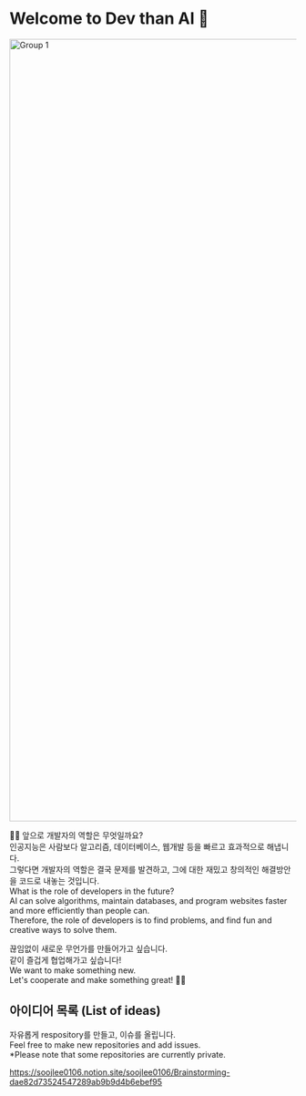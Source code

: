 # Welcome to Dev than AI 👋

<img width="1374" alt="Group 1" src="https://user-images.githubusercontent.com/104475739/225009984-a832c8ad-95eb-4dc5-8c83-65d48a20e6c3.png">


🙋‍♀️ 앞으로 개발자의 역할은 무엇일까요?  
인공지능은 사람보다 알고리즘, 데이터베이스, 웹개발 등을 빠르고 효과적으로 해냅니다.  
그렇다면 개발자의 역할은 결국 문제를 발견하고, 그에 대한 재밌고 창의적인 해결방안을 코드로 내놓는 것입니다.  
What is the role of developers in the future?  
AI can solve algorithms, maintain databases, and program websites faster and more efficiently than people can.  
Therefore, the role of developers is to find problems, and find fun and creative ways to solve them.  

끊임없이 새로운 무언가를 만들어가고 싶습니다.  
같이 즐겁게 협업해가고 싶습니다!  
We want to make something new.  
Let's cooperate and make something great! 🙋‍♀️

## 아이디어 목록 (List of ideas)  
자유롭게 respository를 만들고, 이슈를 올립니다.  
Feel free to make new repositories and add issues.  
*Please note that some repositories are currently private.  

https://soojlee0106.notion.site/soojlee0106/Brainstorming-dae82d73524547289ab9b9d4b6ebef95
